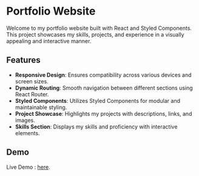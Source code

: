 # Portfolio Website

Welcome to my portfolio website built with React and Styled Components. This project showcases my skills, projects, and experience in a visually appealing and interactive manner.

## Features

- **Responsive Design**: Ensures compatibility across various devices and screen sizes.
- **Dynamic Routing**: Smooth navigation between different sections using React Router.
- **Styled Components**: Utilizes Styled Components for modular and maintainable styling.
- **Project Showcase**: Highlights my projects with descriptions, links, and images.
- **Skills Section**: Displays my skills and proficiency with interactive elements.

## Demo

Live Demo :  [here](https://portfolio-amit7.netlify.app/).


